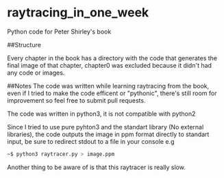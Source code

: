 # raytracing_in_one_week
Python code for Peter Shirley's book

##Structure

Every chapter in the book has a directory with the code that generates the final image of that chapter, chapter0 was excluded because it didn't had any code or images.

##Notes
The code was written while learning raytracing from the book, even if I tried to make the code efficent or "pythonic", there's still room for improvement so feel free to submit pull requests.

The code was written in python3, it is not compatible with python2

Since I tried to use pure pyhton3 and the standart library (No external libraries), the code outputs the image in ppm format directly to standart input, be sure to redirect stdout to a file in your console e.g 
```bash
~$ python3 raytracer.py > image.ppm
```

Another thing to be aware of is that this raytracer is really slow.
